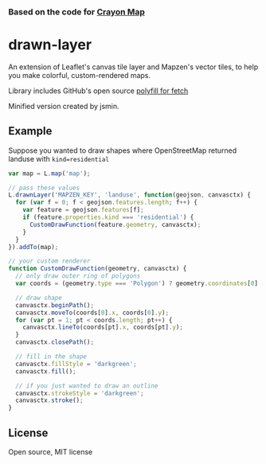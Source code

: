 ### Based on the code for <a href="http://crayonmap.herokuapp.com">Crayon Map</a>

# drawn-layer

An extension of Leaflet's canvas tile layer and Mapzen's vector tiles, to help you make
colorful, custom-rendered maps.

Library includes GitHub's open source <a href="https://github.com/github/fetch">polyfill for fetch</a>

Minified version created by jsmin.

## Example

Suppose you wanted to draw shapes where OpenStreetMap returned landuse with ```kind=residential```

```javascript
var map = L.map('map');

// pass these values
L.drawnLayer('MAPZEN_KEY', 'landuse', function(geojson, canvasctx) {
  for (var f = 0; f < geojson.features.length; f++) {
    var feature = geojson.features[f];
    if (feature.properties.kind === 'residential') {
      CustomDrawFunction(feature.geometry, canvasctx);
    }
  }
}).addTo(map);

// your custom renderer
function CustomDrawFunction(geometry, canvasctx) {
  // only draw outer ring of polygons
  var coords = (geometry.type === 'Polygon') ? geometry.coordinates[0] : geometry.coordinates;

  // draw shape
  canvasctx.beginPath();
  canvasctx.moveTo(coords[0].x, coords[0].y);
  for (var pt = 1; pt < coords.length; pt++) {
    canvasctx.lineTo(coords[pt].x, coords[pt].y);
  }
  canvasctx.closePath();

  // fill in the shape
  canvasctx.fillStyle = 'darkgreen';
  canvasctx.fill();

  // if you just wanted to draw an outline
  canvasctx.strokeStyle = 'darkgreen';
  canvasctx.stroke();
}
```

## License

Open source, MIT license
